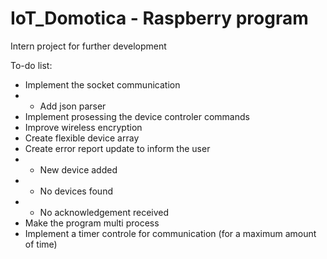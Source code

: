 # IoT_Domotica - Raspberry program

Intern project for further development

To-do list:
- Implement the socket communication
- - Add json parser
- Implement prosessing the device controler commands
- Improve wireless encryption
- Create flexible device array
- Create error report update to inform the user
- - New device added
- - No devices found
- - No acknowledgement received
- Make the program multi process
- Implement a timer controle for communication (for a maximum amount of time)
